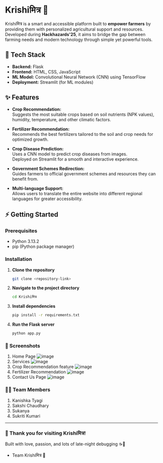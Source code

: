 # Krishiमित्र  🌾

Krishiमित्र is a smart and accessible platform built to **empower farmers** by providing them with personalized agricultural support and resources.  
Developed during **Hackhazards'25**, it aims to bridge the gap between farming needs and modern technology through simple yet powerful tools.

## 🚀 Tech Stack
- **Backend:** Flask
- **Frontend:** HTML, CSS, JavaScript
- **ML Model:** Convolutional Neural Network (CNN) using TensorFlow
- **Deployment:** Streamlit (for ML modules)

## ✨ Features
- **Crop Recommendation:**  
  Suggests the most suitable crops based on soil nutrients (NPK values), humidity, temperature, and other climatic factors.

- **Fertilizer Recommendation:**  
  Recommends the best fertilizers tailored to the soil and crop needs for optimized growth.

- **Crop Disease Prediction:**  
  Uses a CNN model to predict crop diseases from images.  
  Deployed on Streamlit for a smooth and interactive experience.

- **Government Schemes Redirection:**  
  Guides farmers to official government schemes and resources they can benefit from.

- **Multi-language Support:**  
  Allows users to translate the entire website into different regional languages for greater accessibility.

## ⚡ Getting Started

### Prerequisites
- Python 3.13.2
- pip (Python package manager)

### Installation
1. **Clone the repository**
   ```bash
   git clone <repository-link>
2. **Navigate to the project directory**
   ```bash
   cd Krishiमित्र
3. **Install dependencies**
   ```bash
   pip install -r requirements.txt
4. **Run the Flask server**
   ```bash
   python app.py

### 📸 Screenshots
1. Home Page
   ![image](https://github.com/user-attachments/assets/28162af0-f8ac-45fe-9241-20045b4466b0)
2. Services
   ![image](https://github.com/user-attachments/assets/21fee447-070b-4fb2-8fc9-de1b9b16742c)
3. Crop Recommendation feature
   ![image](https://github.com/user-attachments/assets/13fa61ae-4940-4273-a551-2cdcf03fced4)
4. Fertilizer Recommendation
   ![image](https://github.com/user-attachments/assets/4ec2db6c-8ef4-46ed-a4f0-b0ac2c2321f0)
5. Contact Us Page
   ![image](https://github.com/user-attachments/assets/d391cb8a-8571-45f2-9f52-4c63618e9fd3)


### 👨‍💻 Team Members
1. Kanishka Tyagi
2. Sakshi Chaudhary
3. Sukanya
4. Sukriti Kumari

---
### 🌟 Thank you for visiting Krishiमित्र!  
Built with love, passion, and lots of late-night debugging ☕🌾  
- Team Krishiमित्र 💚






